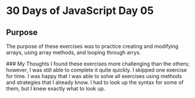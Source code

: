 # 30 Days of JavaScript Day 05

## Purpose
The purpose of these exercises was to practice creating and modifying arrays, using array methods, and looping through arrys. 

### My Thoughts
I found these exercises more challenging than the others; however, I was still able to complete it quite quickly. I skipped one exercise for time. I was happy that I was able to solve all exercises using methods and strategies that I already know. I had to look up the syntax for some of them, but I knew exactly what to look up. 